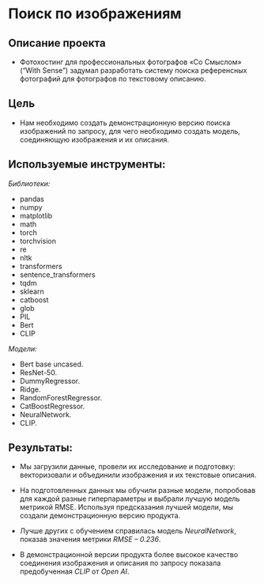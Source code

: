 # Поиск по изображениям
## Описание проекта

- Фотохостинг для профессиональных фотографов «Со Смыслом» (“With Sense”) задумал разработать систему поиска референсных фотографий для фотографов по текстовому описанию.

## Цель

- Нам необходимо создать демонстрационную версию поиска изображений по запросу, для чего необходимо создать модель, соединяющую изображения и их описания.

## Используемые инструменты:
 
*Библиотеки:*
 
-   pandas
-	numpy
-	matplotlib
-	math
-	torch
-	torchvision
-	re
-	nltk
-	transformers
-	sentence_transformers
-	tqdm
-	sklearn
-	catboost
-	glob
-	PIL
-	Bert
-   CLIP

*Модели:*

-	Bert base uncased.
-	ResNet-50.
-	DummyRegressor. 
-	Ridge.
-	RandomForestRegressor.
-	CatBoostRegressor.
-	NeuralNetwork.
-	CLIP.

## Результаты: 

-	Мы загрузили данные, провели их исследование и подготовку: векторизовали и объединили изображения и их текстовые описания.
-  На подготовленных данных мы обучили разные модели, попробовав для каждой разные гиперпараметры и выбрали лучшую модель метрикой RMSE. Используя предсказания лучшей модели, мы создали демонстрационную версию продукта. 

-	Лучше других с обучением справилась модель *NeuralNetwork*, показав значения метрики *RMSE –  0.236*. 

-	В демонстрационной версии продукта более высокое качество соединения изображения и описания по запросу показала предобученная *CLIP* от *Open AI*.
